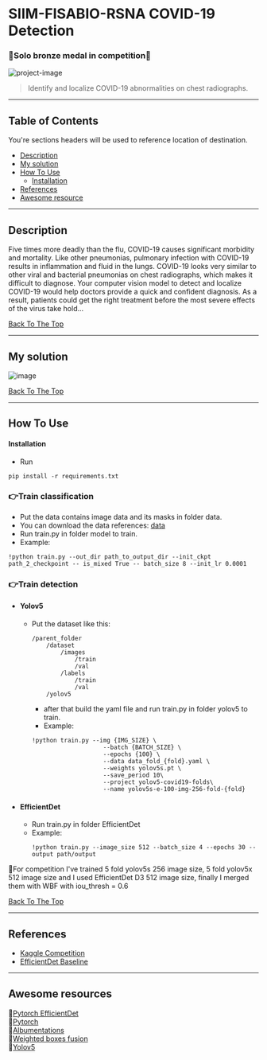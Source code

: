 # SIIM-FISABIO-RSNA COVID-19 Detection
### 🥉Solo bronze medal in competition🥉
![project-image](https://user-images.githubusercontent.com/80585483/129514712-1b29cc82-1a1e-47f3-bc7a-9ec3008e39fa.png)

> Identify and localize COVID-19 abnormalities on chest radiographs.

---

## Table of Contents
You're sections headers will be used to reference location of destination.



  - [Description](#description)
  - [My solution](#my-solution)
  - [How To Use](#how-to-use)
      - [Installation](#installation)
  - [References](#references)
  - [Awesome resource](#awesome-resources)

---

## Description

Five times more deadly than the flu, COVID-19 causes significant morbidity and mortality. Like other pneumonias, pulmonary infection with COVID-19 results in inflammation and fluid in the lungs. COVID-19 looks very similar to other viral and bacterial pneumonias on chest radiographs, which makes it difficult to diagnose. Your computer vision model to detect and localize COVID-19 would help doctors provide a quick and confident diagnosis. As a result, patients could get the right treatment before the most severe effects of the virus take hold...

[Back To The Top](#siim-fisabio-rsna-covid-19-detection)

---

## My solution
![image](https://user-images.githubusercontent.com/80585483/129535127-203d85a1-220a-43f1-a7fa-255cd0b84bff.png)

[Back To The Top](#siim-fisabio-rsna-covid-19-detection)

---

## How To Use

#### Installation
+ Run
```
pip install -r requirements.txt
```
### 👉Train classification
+ Put the data contains image data and its masks in folder data.
+ You can download the data references: [data](https://www.kaggle.com/ipythonx/covid19-detection-890pxpng-study)
+ Run train.py in folder model to train.
+ Example:
```
!python train.py --out_dir path_to_output_dir --init_ckpt path_2_checkpoint -- is_mixed True -- batch_size 8 --init_lr 0.0001 
```
### 👉Train detection
+ #### Yolov5
  + Put the dataset like this:
    ```
    /parent_folder
        /dataset
            /images
                /train
                /val
            /labels
                /train
                /val
        /yolov5
    ```
  
    + after that build the yaml file and run train.py in folder yolov5  to train.
    + Example:
    ```
    !python train.py --img {IMG_SIZE} \
                        --batch {BATCH_SIZE} \
                        --epochs {100} \
                        --data data_fold_{fold}.yaml \
                        --weights yolov5s.pt \
                        --save_period 10\
                        --project yolov5-covid19-folds\
                        --name yolov5s-e-100-img-256-fold-{fold}
    ```
+ #### EfficientDet
  + Run train.py in folder EfficientDet 
  + Example:
    ```
    !python train.py --image_size 512 --batch_size 4 --epochs 30 --output path/output
    ```
🎉For competition I've trained 5 fold yolov5s 256 image size, 5 fold yolov5x 512 image size and I used EfficientDet D3 512 image size, finally I merged them with WBF with iou_thresh = 0.6

[Back To The Top](#siim-fisabio-rsna-covid-19-detection)

---

## References
- [Kaggle Competition](https://www.kaggle.com/c/siim-covid19-detection)
- [EfficientDet Baseline](https://www.kaggle.com/c/global-wheat-detection/discussion/152368)

---
## Awesome resources
🌟[Pytorch EfficientDet](https://github.com/rwightman/efficientdet-pytorch)\
🌟[Pytorch](https://github.com/pytorch/pytorch)\
🌟[Albumentations](https://github.com/albumentations-team/albumentations)\
🌟[Weighted boxes fusion](https://github.com/ZFTurbo/Weighted-Boxes-Fusion)\
🌟[Yolov5](https://github.com/ultralytics/yolov5)
